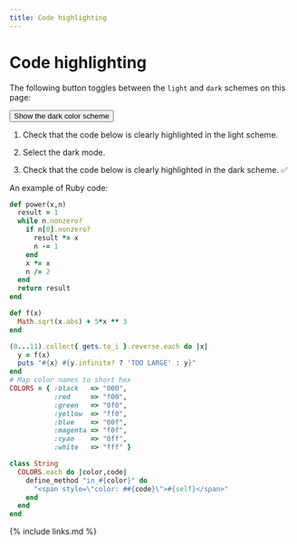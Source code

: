 ```yaml
---
title: Code highlighting
---
```


# Code highlighting

The following button toggles between the `light` and `dark` schemes on this page:

<button class="btn js-toggle-dark-mode">Show the dark color scheme</button>

<script>
const toggleDarkMode = document.querySelector('.js-toggle-dark-mode');

jtd.addEvent(toggleDarkMode, 'click', function(){
  if (jtd.getTheme() === 'dark') {
    jtd.setTheme('light');
    toggleDarkMode.textContent = 'Show the dark color scheme';
  } else {
    jtd.setTheme('dark');
    toggleDarkMode.textContent = 'Show the light color scheme';
  }
});
</script>

1.  Check that the code below is clearly highlighted in the light scheme. 

1.  Select the dark mode.

1.  Check that the code below is clearly highlighted in the dark scheme. ✅

An example of Ruby code:

```ruby
def power(x,n)
  result = 1
  while n.nonzero?
    if n[0].nonzero?
      result *= x
      n -= 1
    end
    x *= x
    n /= 2
  end
  return result
end

def f(x)
  Math.sqrt(x.abs) + 5*x ** 3
end

(0...11).collect{ gets.to_i }.reverse.each do |x|
  y = f(x)
  puts "#{x} #{y.infinite? ? 'TOO LARGE' : y}"
end
# Map color names to short hex
COLORS = { :black   => "000",
           :red     => "f00",
           :green   => "0f0",
           :yellow  => "ff0",
           :blue    => "00f",
           :magenta => "f0f",
           :cyan    => "0ff",
           :white   => "fff" }

class String
  COLORS.each do |color,code|
    define_method "in_#{color}" do
      "<span style=\"color: ##{code}\">#{self}</span>"
    end
  end
end
```
{% include links.md %}
